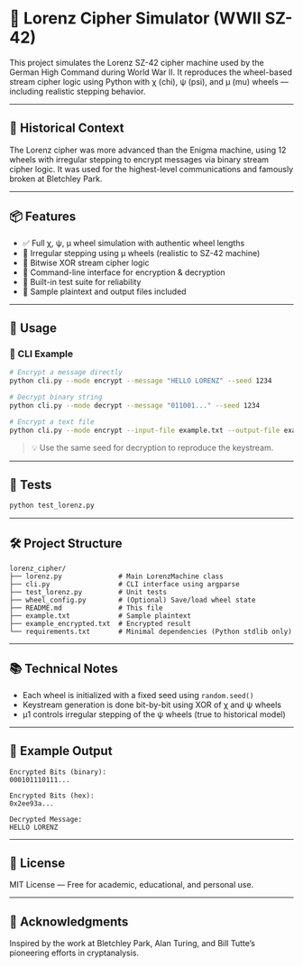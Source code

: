 # 🔐 Lorenz Cipher Simulator (WWII SZ-42)

This project simulates the Lorenz SZ-42 cipher machine used by the German High Command during World War II. It reproduces the wheel-based stream cipher logic using Python with χ (chi), ψ (psi), and μ (mu) wheels — including realistic stepping behavior.

---

## 🧠 Historical Context

The Lorenz cipher was more advanced than the Enigma machine, using 12 wheels with irregular stepping to encrypt messages via binary stream cipher logic. It was used for the highest-level communications and famously broken at Bletchley Park.

---

## 📦 Features

- ✅ Full χ, ψ, μ wheel simulation with authentic wheel lengths
- 🔁 Irregular stepping using μ wheels (realistic to SZ-42 machine)
- 🔐 Bitwise XOR stream cipher logic
- 💾 Command-line interface for encryption & decryption
- 🧪 Built-in test suite for reliability
- 📂 Sample plaintext and output files included

---

## 🚀 Usage

### 🔧 CLI Example

```bash
# Encrypt a message directly
python cli.py --mode encrypt --message "HELLO LORENZ" --seed 1234

# Decrypt binary string
python cli.py --mode decrypt --message "011001..." --seed 1234

# Encrypt a text file
python cli.py --mode encrypt --input-file example.txt --output-file example_encrypted.txt --seed 1234
```

> 💡 Use the same seed for decryption to reproduce the keystream.

---

## 🧪 Tests

```bash
python test_lorenz.py
```

---

## 🛠 Project Structure

```
lorenz_cipher/
├── lorenz.py              # Main LorenzMachine class
├── cli.py                 # CLI interface using argparse
├── test_lorenz.py         # Unit tests
├── wheel_config.py        # (Optional) Save/load wheel state
├── README.md              # This file
├── example.txt            # Sample plaintext
├── example_encrypted.txt  # Encrypted result
└── requirements.txt       # Minimal dependencies (Python stdlib only)
```

---

## 📚 Technical Notes

- Each wheel is initialized with a fixed seed using `random.seed()`
- Keystream generation is done bit-by-bit using XOR of χ and ψ wheels
- μ1 controls irregular stepping of the ψ wheels (true to historical model)

---

## 🔐 Example Output

```plaintext
Encrypted Bits (binary):
000101110111...

Encrypted Bits (hex):
0x2ee93a...

Decrypted Message:
HELLO LORENZ
```

---

## 📜 License

MIT License — Free for academic, educational, and personal use.

---

## 🙌 Acknowledgments

Inspired by the work at Bletchley Park, Alan Turing, and Bill Tutte’s pioneering efforts in cryptanalysis.
